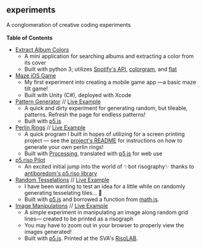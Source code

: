 ## experiments
A conglomeration of creative coding experiments
<br /><br />
**Table of Contents**
- [Extract Album Colors](https://github.com/erinachavez/experiments/tree/master/extract_album_colors)
  - A mini application for searching albums and extracting a color from its cover
  - Built with python 3; utilizes [Spotify's API](https://github.com/spotify/web-api), [colorgram](https://github.com/obskyr/colorgram.py), and [flat](https://github.com/xxyxyz/flat)
- [Maze iOS Game](https://github.com/erinachavez/experiments/tree/master/maze_ios_game)
  - My first experiment into creating a mobile game app &mdash;a basic maze tilt game!
  - Built with Unity (C#), deployed with Xcode
- [Pattern Generator](https://github.com/erinachavez/experiments/tree/master/pattern_generator) // [Live Example](https://erinachavez.github.io/experiments/pattern_generator/)
  - A quick and dirty experiment for generating random, but tileable, patterns. Refresh the page for endless patterns!
  - Built with [p5.js](https://p5js.org/)
- [Perlin Rings](https://github.com/erinachavez/experiments/tree/master/perlin_rings) // [Live Example](https://erinachavez.github.io/experiments/perlin_rings/)
  - A quick program I built in hopes of utilizing for a screen printing project &mdash; see the [project's README](https://github.com/erinachavez/experiments/tree/master/perlin_rings) for instructions on how to generate your own perlin rings!
  - Built with [Processing](https://processing.org), translated with [p5.js](https://p5js.org/) for web use
- [p5.riso Pilot](https://github.com/erinachavez/experiments/tree/master/riso_pilot)
  - An excited initial jump into the world of :sparkles:bot risography:sparkles: thanks to [antiboredom's p5.riso library](https://github.com/antiboredom/p5.riso)
- [Random Tesselations](https://github.com/erinachavez/experiments/tree/master/tesselations) // [Live Example](https://erinachavez.github.io/experiments/tesselations/)
  - I have been wanting to test an idea for a little while on randomly generating tesselating tiles... :stars:
  - Built with [p5.js](https://p5js.org) and borrowed a function from [math.js](https://mathjs.org).
- [Image Manipulations](https://github.com/erinachavez/experiments/tree/master/image_manipulation) // [Live Example](https://erinachavez.github.io/experiments/image_manipulation/)
  - A simple experiment in manipulating an image along random grid lines&mdash; created to be printed as a risograph
  - You may have to zoom out in your browser to properly view the images generated!
  - Built with [p5.js](https://p5js.org). Printed at the SVA's [RisoLAB](https://risolab.sva.edu).

